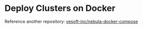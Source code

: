 # Deploy Clusters on Docker

Reference another repository: [vesoft-inc/nebula-docker-compose](https://github.com/vesoft-inc/nebula-docker-compose)

<!--
This article describes how to deploy a multi-node Nebula cluster on Docker.

**_Note_:** This is for testing only. DO NOT USE in production.

## Preparation

### Install Docker

Before you start, make sure that you have installed the latest version of [Docker](https://docs.docker.com/).

### Pull Docker Image

Pull the latest image of nebula from [Docker Hub](https://hub.docker.com/r/vesoft/nebula-graph/tags) using the following command

```bash
$docker pull vesoft/nebula-graph:nightly

Pulling from vesoft/nebula-graph
d8d02d457314: Pull complete
f7022daf2b4f: Pull complete
106b632a856a: Pull complete
Digest: sha256:313214ca1a4482183a0352450639d6dd79d77c56143654c57674c06131d00a47
Status: Downloaded newer image for vesoft/nebula-graph:nightly
```

## Multi Nodes Deployment

### Check The IP of Each Container

After the image is pulled completely, start three containers using the following command

```bash
$docker run -it vesoft/nebula-graph:nightly /bin/bash
```

View their processes using the following command

```bash
$docker ps

CONTAINER ID        IMAGE                         COMMAND             CREATED             STATUS              PORTS               NAMES
c2134fd5ccc3        vesoft/nebula-graph:nightly   "/bin/bash"         5 minutes ago       Up 5 minutes                            thirsty_grothendieck
1d7a441d4f40        vesoft/nebula-graph:nightly   "/bin/bash"         5 minutes ago       Up 5 minutes                            elastic_feistel
591e2f6f48e2        vesoft/nebula-graph:nightly   "/bin/bash"         7 minutes ago       Up 7 minutes                            sad_chaum
```

Use the following command to check the IP address of each docker process:

```bash
$docker inspect {container ID} | grep IPAddress
```

```bash
$docker inspect c2134fd5ccc3 | grep IPAddress

            "SecondaryIPAddresses": null,
            "IPAddress": "172.17.0.4",
                    "IPAddress": "172.17.0.4",
$docker inspect 1d7a441d4f40 | grep IPAddress

            "SecondaryIPAddresses": null,
            "IPAddress": "172.17.0.3",
                    "IPAddress": "172.17.0.3",
$docker inspect 591e2f6f48e2 | grep IPAddress

            "SecondaryIPAddresses": null,
            "IPAddress": "172.17.0.2",
                    "IPAddress": "172.17.0.2",
```

Therefore, this article will deploy Nebula cluster on three hosts as follows:

```plain
172.17.0.2 # cluster-2: metad/storaged/graphd
172.17.0.3 # cluster-3: metad/storaged/graphd
172.17.0.4 # cluster-4: metad/storaged/graphd
```

**_Note_:** Please turn off the firewall on all the nodes temporarily as some ports are needed in nebula services communications. Refer to config file in `/usr/local/nebula/etc/` to check the in use ports. In production, please choose deployment method based on your actual conditions. This is for testing only.

## Configuration

All the configuration files of Nebula are located in `/usr/local/nebula/etc`, and three default configuration files are provided there. Edit them separately:

First configuration file: **nebula-metad.conf**

Metad ensures high availability through the raft protocol. So you need to configure the ip and port deployed for each metad service. You need to configure `meta_server_addrs` and `local_ip` and leave other parameters with the default values. Consider cluster-2 configuration as example:

```plain
# Peers
--meta_server_addrs=172.17.0.2:45500,172.17.0.3:45500,172.17.0.4:45500
# Local ip
--local_ip=172.17.0.2
# Meta daemon listening port
--port=45500
```

Second configuration file: **Nebula-graphd.conf**

Graphd needs to obtain the Schema data from metad when running, so metad's IP address and port `meta_server_addrs` must be specified in configuration, other parameters can use the default values. Consider cluster-2 configuration as example:

```plain
# Meta Server Address
--meta_server_addrs=172.17.0.2:45500,172.17.0.3:45500,172.17.0.4:45500
```

Third configuration file: **Nebula-storaged.conf**

Storaged also uses the raft protocol to ensure high availability and communicates with metad during data migration. Therefore, you need to configure the address and port `meta_server_addrs` of metad and the `local_ip`, which can be obtained by its peers through metad. Consider cluster-2 configuration as example:

```plain
# Meta server address
--meta_server_addrs=172.17.0.2:45500,172.17.0.3:45500,172.17.0.4:45500
# Local ip
--local_ip=172.17.0.2
# Storage daemon listening port
--port=44500
```

Repeat the above steps to configure cluster-3 and cluster-4. A total of 9 files must be configured.

## Run Clusters

Restart the service after the cluster configuration is complete:

```bash
$/usr/local/nebula/scripts/nebula.service stop all

[INFO] Stopping nebula-metad...
[INFO] Done
[INFO] Stopping nebula-graphd...
[INFO] Done
[INFO] Stopping nebula-storaged...
[INFO] Done

$/usr/local/nebula/scripts/nebula.service start all

[INFO] Starting nebula-metad...
[INFO] Done
[INFO] Starting nebula-graphd...
[INFO] Done
[INFO] Starting nebula-storaged...
[INFO] Done
```

Repeat the above command to restart cluster-3 and cluster-4.

## Test Clusters

Now use the console to log on to one of the clusters and run the following command

```bash
$/usr/local/nebula/bin/nebula -u user -p password --addr 172.17.0.2 --port 3699

Welcome to Nebula Graph (Version 5f656b5)

(user@172.17.0.2) [(none)]> show hosts

=============================================================================================
| Ip         | Port  | Status | Leader count | Leader distribution | Partition distribution |
=============================================================================================
| 127.17.0.2 | 44500 | online | 1            | space 1: 1          | space 1: 1             |
---------------------------------------------------------------------------------------------
| 172.17.0.3 | 44500 | online | 1            | space 1: 1          | space 1: 1             |
---------------------------------------------------------------------------------------------
| 172.17.0.4 | 44500 | online | 0            |                     | space 1: 1             |
---------------------------------------------------------------------------------------------
```

The three shown hosts indicate that the clusters are successfully deployed.

```ngql
$a=GO FROM 201 OVER like yield like._dst as id; GO FROM $a.id OVER select YIELD $^.student.name AS Student, $$.course.name AS Course, select.grade AS Grade

=============================
| Student | Course  | Grade |
=============================
| Monica  | Math    | 5     |
-----------------------------
| Monica  | English | 3     |
-----------------------------
| Jane    | English | 3     |
-----------------------------
```

Stop the storage process of cluster-4:

```bash
$/usr/local/nebula/scripts/nebula.service stop storaged
```

Check the status of the process to confirm the process is successfully stopped:

```bash
$ /usr/local/nebula/scripts/nebula.service status storaged
[INFO] nebula-storaged: Exited
```

Log on to cluster-2 and check hosts using command `SHOW HOSTS`:

```ngql
> SHOW HOSTS

=============================================================================================
| Ip         | Port  | Status | Leader count | Leader distribution | Partition distribution |
=============================================================================================
| 127.17.0.2 | 44500 | online | 1            | space 1: 1          | space 1: 1             |
---------------------------------------------------------------------------------------------
| 172.17.0.3 | 44500 | online | 1            | space 1: 1          | space 1: 1             |
---------------------------------------------------------------------------------------------
| 172.17.0.4 | 44500 | offline | 0            |                     | space 1: 1             |
---------------------------------------------------------------------------------------------
```

At this time the status of cluster-4 is offline, indicating it has been stopped successfully.

**_Note:_** The status of 172.17.0.4 will be online due to the 10 minutes default value of `expired_threshold_sec`. You can change it in `nebula-metad.conf` and change `heartbeat_interval_secs` in `nebula-storaged.conf`. Data can only be read when most of the replicas are available.

Test whether the data is readable with one storage killed:

```ngql
$a=GO FROM 201 OVER like yield like._dst as id; GO FROM $a.id OVER select YIELD $^.student.name AS Student, $$.course.name AS Course, select.grade AS Grade

=============================
| Student | Course  | Grade |
=============================
| Monica  | Math    | 5     |
-----------------------------
| Monica  | English | 3     |
-----------------------------
| Jane    | English | 3     |
-----------------------------
```

The returned data is the same as above, indicating that the deployment is successful.

## Custom Configuration File

Nebula supports loading advanced parameters by specifying configuration files for performance tuning.
-->
